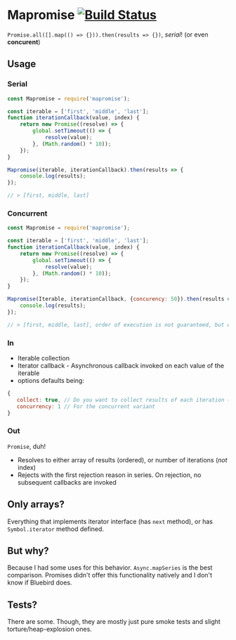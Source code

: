# Mapromise [![Build Status](https://travis-ci.org/LynxyssCZ/mapromise.svg?branch=master)](https://travis-ci.org/LynxyssCZ/mapromise)
`Promise.all([].map(() => {})).then(results => {})`, *serial*! (or even __concurent__)


## Usage
### Serial
```javascript
const Mapromise = require('mapromise');

const iterable = ['first', 'middle', 'last'];
function iterationCallback(value, index) {
	return new Promise((resolve) => {
		global.setTimeout(() => {
			resolve(value);
		}, (Math.random() * 10));
	});
}

Mapromise(iterable, iterationCallback).then(results => {
	console.log(results);
});

// > [first, middle, last]
```

### Concurrent
```javascript
const Mapromise = require('mapromise');

const iterable = ['first', 'middle', 'last'];
function iterationCallback(value, index) {
	return new Promise((resolve) => {
		global.setTimeout(() => {
			resolve(value);
		}, (Math.random() * 10));
	});
}

Mapromise(Iterable, iterationCallback, {concurency: 50}).then(results => {
	console.log(results);
});

// > [first, middle, last], order of execution is not guaranteed, but order of results is
```

### In
 - Iterable collection
 - Iterator callback - Asynchronous callback invoked on each value of the iterable
 - options
 defaults being:
 ```javascript
 {
	collect: true, // Do you want to collect results of each iteration (Array.map behavior)
	concurrency: 1 // For the concurrent variant
 }
 ```

### Out
`Promise`, duh!
 - Resolves to either array of results (ordered), or number of iterations (*not* index)
 - Rejects with the first rejection reason in series.
 On rejection, no subsequent callbacks are invoked

## Only arrays?
Everything that implements iterator interface (has `next` method), or has `Symbol.iterator` method defined.


## But why?
Because I had some uses for this behavior. `Async.mapSeries` is the best comparison.
Promises didn't offer this functionality natively and I don't know if Bluebird does.


## Tests?
There are some. Though, they are mostly just pure smoke tests and slight torture/heap-explosion ones.
